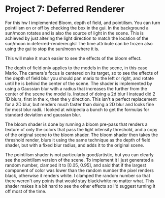 # Project 7: Deferred Renderer

For this hw I implemented Bloom, depth of field, and pointilism.
You can turn pointilism on or off by checking the box in the gui.
In the background a sun/moon rotates and is also the source of light in the scene. This is achieved by just altering the light direction to match the location of the sun/moon in deferred-renderer.glsl
The time attribute can be frozen also using the gui to stop the sun/moon where it is.

This will make it much easier to see the effects of the bloom effect.

The depth of field only applies to the models in the scene, in this case Mario. The camera's focus is centered on its target, so to see the effects of the depth of field blur you should pan mario to the left or right, and rotate until he is behind the center of the scene.
The shader is implemented by using a Gaussian blur with a radius that increases the further from the center of the scene the model is.
Instead of doing a 2d blur I instead did 2 1D blurs, first in the x, then the y direction. This isn't a perfect replacement for a 2D blur, but renders much faster than doing a 2D blur and looks fine for most blur radii.
I looked at wikipedia a bunch to get the formulas for standard deviation and gaussian blur.

The bloom shader is done by running a bloom pre-pass that renders a texture of only the colors that pass the light intensity threshold, and a copy of the original scene to the bloom shader.
The bloom shader then takes the threshold render, blurs it using the same technique as the depth of field shader, but with a fixed blur radius, and adds it to the original scene.

The pointilism shader is not particularly good/artistic, but you can clearly see the pointilism version of the scene.
To implement it I just generated a random number, clamped it to [0.05, 0.95], and said that if the largest component of color was lower than the random number the pixel renders black, otherwise it renders white.
I clamped the random number so that there weren't any points that would stay black/white no matter what.
This shader makes it a bit hard to see the other effects so I'd suggest turning it off most of the time.